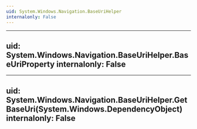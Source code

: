 ```yaml
---
uid: System.Windows.Navigation.BaseUriHelper
internalonly: False
---
```


---
uid: System.Windows.Navigation.BaseUriHelper.BaseUriProperty
internalonly: False
---

---
uid: System.Windows.Navigation.BaseUriHelper.GetBaseUri(System.Windows.DependencyObject)
internalonly: False
---

